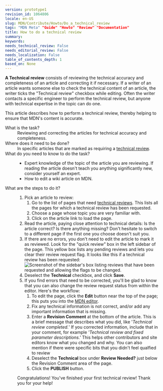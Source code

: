 ```yaml
---
version: prototype1
revision_id: 1064806
locale: en-US
slug: MDN/Contribute/Howto/Do_a_technical_review
tags: "MDN Meta" "Guide" "Howto" "Review" "Documentation"
title: How to do a technical review
summary: 
keywords: 
needs_technical_review: False
needs_editorial_review: False
needs_localization: False
table_of_contents_depth: 1
based_on: None
---
```

<p class="summary"><strong>A Technical review</strong> consists of reviewing the technical accuracy and completeness of an article&nbsp;and correcting it if necessary. If a writer of an article wants someone else to check the technical content of an article, the writer ticks the "Technical review" checkbox while editing. Often the writer contacts a specific engineer to perform the technical review, but anyone with technical expertise in the topic can do one.</p>

<p><span class="seoSummary">This article describes how to perform a technical review, thereby helping to ensure that MDN's content is accurate.</span></p>

<dl>
 <dt>What is the task?</dt>
 <dd>Reviewing and correcting the&nbsp;articles for technical accuracy and completeness.</dd>
 <dt>Where does it need to be done?</dt>
 <dd>In specific articles that are marked as requiring a <a href="/en-US/docs/needs-review/technical">technical review</a>.</dd>
 <dt>What do you need to know to do the task?</dt>
 <dd>
 <ul>
  <li>Expert knowledge of the topic of the article you are reviewing. If reading the article doesn't teach you anything significantly new, consider yourself an expert.</li>
  <li>How to edit a wiki article on MDN.</li>
 </ul>
 </dd>
 <dt>What are the steps to do it?</dt>
 <dd>
 <ol>
  <li>Pick an article to review:
   <ol>
    <li>Go to the list of pages that need <a href="/en-US/docs/needs-review/technical">technical reviews</a>. This lists all the pages for which a&nbsp;technical review has been requested.</li>
    <li>Choose a page whose topic you are very familiar with.</li>
    <li>Click on the article link to load the page.</li>
   </ol>
  </li>
  <li><a id="core-steps" name="core-steps"></a>Read the article, paying close attention to technical details: Is the article correct? Is there anything missing? Don't hesitate to switch to a different page if the first one you choose doesn't suit you.</li>
  <li>If there are no errors, you don't need to edit the article to mark it as reviewed. Look for the "quick review" box in the left sidebar of the page. This yellow box lists any pending reviews and lets you clear their review request flag. It looks like this if a technical review has been requested:<br />
   <img alt="Screenshot of the sidebar's box listing reviews that have been requested and allowing the flags to be changed." src="https://mdn.mozillademos.org/files/13016/SidebarTechReviewRequested.png" /></li>
  <li>Deselect the <strong>Technical</strong> checkbox, and click <strong>Save</strong>.</li>
  <li>If you find errors that need to be corrected, you'll be glad to know that you can also change the review request status from within the editor. Here's the workflow:
   <ol>
    <li>To edit the page, click the <strong>Edit</strong> button near the top of the page; this puts you into the <a href="/en-US/docs/MDN/Contribute/Editor">MDN editor</a>.</li>
    <li>Fix any technical information is not correct, and/or add any important information that is missing.</li>
    <li>Enter a <strong>Revision Comment</strong> at the bottom of the article. This is a brief message that describes what you did, like '<em>Technical review completed.</em>' If you corrected information, include that in your comment, for example <em>'Technical review and fixed parameter descriptions.'</em> This helps other contributors and site editors know what you changed and why. You can also mention if there were specific bits that you didn't feel qualfied to review</li>
    <li>Deselect<em> </em>the <strong>Technical</strong> box under <strong>Review Needed?</strong> just below the Revision Comment area of the page.</li>
    <li>Click the <strong>PUBLISH</strong> button.</li>
   </ol>
  </li>
 </ol>

 <p>Congratulations! You've finished your first technical review! Thank you for your help!</p>
 </dd>
</dl>

